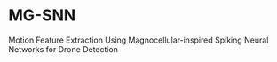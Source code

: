 # MG-SNN
Motion Feature Extraction Using Magnocellular-inspired Spiking Neural Networks for Drone Detection
